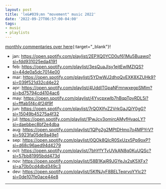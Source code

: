 ```yaml
---
layout: post
title: 'le&#039;mn "movement" music 2022'
date: '2022-09-27T06:57:00-04:00'
tags:
- music
- playlists
--- 
```


<!-- jan 2022, lawrence was on personal reflection retreat and remembered the joy he used to get from making playlists with friends. this was a practice he learned about from ross chanowski who used to do seasonal (i think) playlists with his friends. when they were working on jungle together, they would make playlists and it was a :fire emoji: practice. 
 -->

[monthly commentaries over here](https://docs.google.com/document/d/1HShAgDnyFPLlLTe4YWoQU-aqwha5M2H4DNim1lmC38I/edit#){:target="_blank"}!

* jan: <https://open.spotify.com/playlist/2EPXQ0YCD0uf61Mu5Buawq?si=fdd931025eda4191>
* feb: <https://open.spotify.com/playlist/3esQuaJIsy1ejtEwIMZIQS?si=44de0a5dc7014e00>
* mar: <https://open.spotify.com/playlist/5YDwWJ2dhoQvEXK8XZUHk9?si=039f521d32cd4e22>
* apr: <https://open.spotify.com/playlist/4UddITGpaNFmnwxegpSMIm?si=bd75794cd4104ac6>
* may: <https://open.spotify.com/playlist/4Yycpxwlb7hBqpTpyRDL5i?si=fffab5f4c4f24f9f>
* jun: <https://open.spotify.com/playlist/7rQOXIfvZ2VrkGaJQiY0gG?si=15049b45275a4f32>
* jul: <https://open.spotify.com/playlist/1PwJcv3omircAMyfHvaoLY?si=daebbec8bf2e4dba>
* aug: <https://open.spotify.com/playlist/1QPg2g2MPtDHmo7o4MPYrV?si=5923fa05de9a49e1>
* sep: <https://open.spotify.com/playlist/0QOk8QIcR0SxUzx5Pp9oxP?si=d68c96aed94d4279>
* oct: <https://open.spotify.com/playlist/7bhYfYTvUVkAN8q0KuUQSc?si=57bb81995bdd473d>
* nov: <https://open.spotify.com/playlist/58B1KajR9JGYeJx2sK5XFx?si=a70b0cd4dbd349c3>
* dev: <https://open.spotify.com/playlist/5KfNJyF8BELTeqrvoYYlc2?si=0de107fe0ace44e8>




---


<!-- hyperlink bank -->


<!-- &#042; = asterisk -->
<!-- &#039; = single quote '-->
